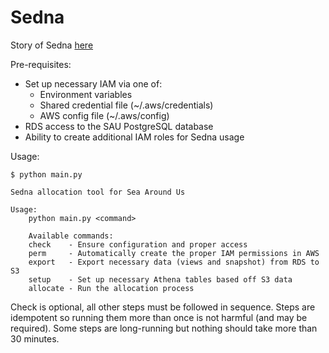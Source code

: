 # Sedna

Story of Sedna [here](https://youtu.be/W3dkfLwc1IE)

Pre-requisites:
- Set up necessary IAM via one of:
  - Environment variables
  - Shared credential file (~/.aws/credentials)
  - AWS config file (~/.aws/config)
- RDS access to the SAU PostgreSQL database
- Ability to create additional IAM roles for Sedna usage

Usage:
```
$ python main.py

Sedna allocation tool for Sea Around Us

Usage:
    python main.py <command>

    Available commands:
    check    - Ensure configuration and proper access
    perm     - Automatically create the proper IAM permissions in AWS
    export   - Export necessary data (views and snapshot) from RDS to S3
    setup    - Set up necessary Athena tables based off S3 data
    allocate - Run the allocation process
```

Check is optional, all other steps must be followed in sequence.
Steps are idempotent so running them more than once is not harmful (and may be required).
Some steps are long-running but nothing should take more than 30 minutes.
